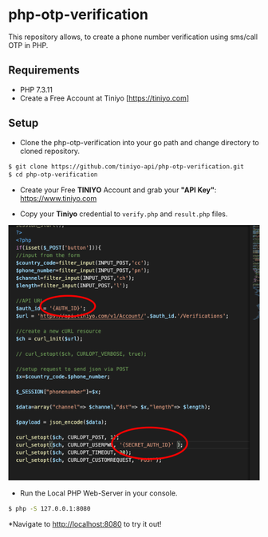 # php-otp-verification
This repository allows, to create a phone number verification using sms/call OTP in PHP.

## Requirements
- PHP 7.3.11
- Create a Free Account at Tiniyo [https://tiniyo.com]

## Setup

- Clone the php-otp-verification into your go path and change directory to cloned repository.

```bash
$ git clone https://github.com/tiniyo-api/php-otp-verification.git
$ cd php-otp-verification
```

- Create your Free **TINIYO** Account and grab your **"API Key"**: <https://www.tiniyo.com>

- Copy your **Tiniyo** credential to ```verify.php``` and ```result.php``` files.

![{Auth_ID} & {Secret_Auth_ID} replace by Tiniyo Credential](/images/edit.png)

- Run the Local PHP Web-Server in your console.

```bash
$ php -S 127.0.0.1:8080
```

*Navigate to <http://localhost:8080> to try it out!
